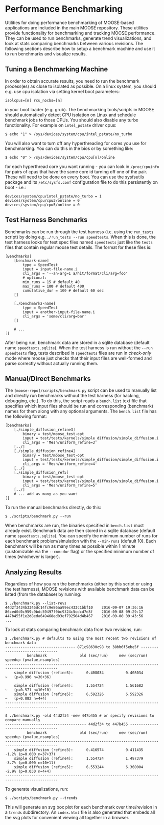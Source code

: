 # Performance Benchmarking

Utilities for doing performance benchmarking of MOOSE-based applications are included in the main
MOOSE repository.  These utilities provide functionality for benchmarking and tracking MOOSE
performance.  They can be used to run benchmarks, generate trend visualizations, and look at stats
comparing benchmarks between various revisions.  The following sections describe how to setup a
benchmark machine and use it to run benchmarks and visualize results.

## Tuning a Benchmarking Machine

In order to obtain accurate results, you need to run the benchmark process(es)
as close to isolated as possible.  On a linux system, you should e.g. use cpu
isolation via setting kernel boot parameters:

```text
isolcpus=[n] rcu_nocbs=[n]
```

in your boot loader (e.g. grub).  The benchmarking tools/scripts in MOOSE should automatically
detect CPU isolation on Linux and schedule benchmark jobs to those CPUs. You should also disable
any turbo functionality.  For example on `intel_pstate` driver cpus:

```text
$ echo "1" > /sys/devices/system/cpu/intel_pstate/no_turbo
```

You will also want to turn off any hyperthreading for cores you use for benchmarking.  You can do
this in the bios or by something like:

```text
$ echo "0" > /sys/devices/system/cpu/cpu[n]/online
```

for each hyperthread core you want running - you can look in `/proc/cpuinfo` for pairs of cpus
that have the same core id turning off one of the pair.  These will need to be done on every boot.
You can use the sysfsutils package and its `/etc/sysfs.conf` configuration file to do this
persistently on boot - i.e.:

```text
devices/system/cpu/intel_pstate/no_turbo = 1
devices/system/cpu/cpu3/online = 0
devices/system/cpu/cpu5/online = 0
```

## Test Harness Benchmarks

Benchmarks can be run through the test harness (i.e.  using the `run_tests` script) by doing
e.g. `./run_tests --run speedtests`.  When this is done, the test harness looks for test spec
files named `speedtests` just like the `tests` files that contain regular moose test details.
The format for these files is:

```text
[Benchmarks]
    [benchmark-name]
        type = SpeedTest
        input = input-file-name.i
        cli_args = '--an-arg=1 a/hit/format/cli/arg=foo'
        # optional:
        min_runs = 15 # default 40
        max_runs = 100 # default 400
        cumulative_dur = 100 # default 60 sec
    []

    [./benchmark2-name]
        type = SpeedTest
        input = another-input-file-name.i
        cli_args = 'some/cli/arg=bar'
    []

    # ...
[]
```

After being run, benchmark data are stored in a sqlite database (default name
`speedtests.sqlite`).  When the test harness is run without the `--run speedtests` flag, tests
described in `speedtests` files are run in *check-only* mode where moose just checks that their
input files are well-formed and parse correctly without actually running them.


## Manual/Direct Benchmarks

The `[moose-repo]/scripts/benchmark.py` script can be used to manually list and directly run benchmarks without the
test harness (for hacking, debugging, etc.).  To do this, the script reads a `bench.list` text
file that specifies which input files should be run and corresponding (benchmark) names for them
along with any optional arguments.  The `bench.list` file has the following format:

```text
[benchmarks]
    [./simple_diffusion_refine3]
        binary = test/moose_test-opt
        input = test/tests/kernels/simple_diffusion/simple_diffusion.i
        cli_args = 'Mesh/uniform_refine=3'
    [../]
    [./simple_diffusion_refine4]
        binary = test/moose_test-opt
        input = test/tests/kernels/simple_diffusion/simple_diffusion.i
        cli_args = 'Mesh/uniform_refine=4'
    [../]
    [./simple_diffusion_ref5]
        binary = test/moose_test-opt
        input = test/tests/kernels/simple_diffusion/simple_diffusion.i
        cli_args = 'Mesh/uniform_refine=5'
    [../]
    # ... add as many as you want
[]
```

To run the manual benchmarks directly, do this:

```text
$ ./scripts/benchmark.py --run
```

When benchmarks are run, the binaries specified in `bench.list` must already exist.  Benchmark
data are then stored in a sqlite database (default name `speedtests.sqlite`).  You can specify
the minimum number of runs for each benchmark problem/simulation with the `--min-runs` (default
10).  Each benchmark will be run as many times as possible within 1 minute (customizable via the
`--cum-dur` flag) or the specified minimum number of times (whichever is larger). 

## Analyzing Results

Regardless of how you ran the benchmarks (either by this script or using the test harness), MOOSE
revisions with available benchmark data can be listed (from the database) by running:

```text
$ ./benchmark.py --list-revs
44d2f3434b3346dc14fc9e86aa99ec433c1bbf10	2016-09-07 19:36:16
86ced0d0c959c9bdc59497f0bc9324c5cdcd7e8f	2016-09-08 09:29:17
447b455f1e2d8eda649468ed03ef792504d4b467	2016-09-08 09:43:56
...
```

To look at stats comparing benchmark data from two revisions, run:

```text
$ ./benchmark.py # defaults to using the most recent two revisions of benchmark data
-------------------------------- 871c98630c98 to 38bb6f5ebe5f --------------------------------
          benchmark               old (sec/run)     new (sec/run)    speedup (pvalue,nsamples)
----------------------------------------------------------------------------------------------
    simple diffusion (refine3):      0.408034          0.408034          ~   (p=0.996 n=36+36)

    simple diffusion (refine4):      1.554724          1.561682          ~   (p=0.571 n=10+10)
    simple diffusion (refine5):      6.592326          6.592326          ~   (p=0.882 n=4+4)
----------------------------------------------------------------------------------------------

$ ./benchmark.py -old 44d2f34 -new 447b455 # or specify revisions to compare manually
------------------------------------- 44d2f34 to 447b455 -------------------------------------
          benchmark               old (sec/run)     new (sec/run)    speedup (pvalue,nsamples)
----------------------------------------------------------------------------------------------
    simple diffusion (refine3):      0.416574          0.411435        -1.2% (p=0.000 n=37+37)
    simple diffusion (refine4):      1.554724          1.497379        -3.7% (p=0.000 n=10+11)
    simple diffusion (refine5):      6.553244          6.360004        -2.9% (p=0.030 n=4+4)
----------------------------------------------------------------------------------------------
```

To generate visualizations, run:

```text
$ ./scripts/benchmark.py --trends
```

This will generate an svg box plot for each benchmark over time/revision in a `trends`
subdirectory.  An `index.html` file is also generated that embeds all the svg plots for
convenient viewing all together in a browser.

